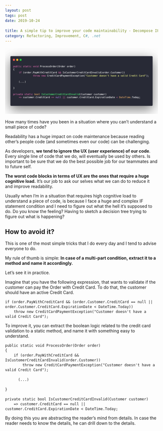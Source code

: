 ```yaml
---
layout: post
tags: post
date: 2019-10-24

title: A simple tip to improve your code maintainability - Decompose IF statements into methods
category: Refactoring, Improvement, C#, .net
---
```


![Extract method](/images/a-simple-tip-to-improve-your-code-maintainability-decompose-if-statements-into-methods.png)

How many times have you been in a situation where you can’t understand a small piece of code?

Readability has a huge impact on code maintenance because reading other’s people code (and sometimes even our code) can be challenging. 

As developers, **we tend to ignore the UX (user experience) of our code**. Every single line of code that we do, will eventually be used by others. Is important to be sure that we do the best possible job for our teammates and to future self.

<!--excerpt-->


**The worst code blocks in terms of UX are the ones that require a huge cognitive load.** It’s our job to ask our selves what we can do to reduce it and improve readability. 

Usually when I’m in a situation that requires high cognitive load to understand a piece of code, is because I face a huge and complex IF statement condition and I need to figure out what the hell it’s supposed to do. Do you know the feeling? Having to sketch a decision tree trying to figure out what is happening?


## How to avoid it?


This is one of the most simple tricks that I do every day and I tend to advise everyone to do.

My rule of thumb is simple: **In case of a multi-part condition, extract it to a method and name it accordingly.** 

Let’s see it in practice.

Imagine that you have the following expression, that wants to validate if the customer can pay the Order with Credit Card. To do that, the customer should have an active Credit Card.



    if (order.PayWithCreditCard && (order.Customer.CreditCard == null || order.Customer.CreditCard.ExpirationDate < DateTime.Today))
        throw new CreditCardPaymentException("Customer doesn't have a valid Credit Card");



To improve it, you can extract the boolean logic related to the credit card validation to a static method, and name it with something easy to understand.



    public static void ProcessOrder(Order order)
    {
        if (order.PayWithCreditCard && IsCustomerCreditCardInvalid(order.Customer))
            throw new CreditCardPaymentException("Customer doesn't have a valid Credit Card");
            
          (...)
              
    }
    
    private static bool IsCustomerCreditCardInvalid(Customer customer)
        => customer.CreditCard == null || customer.CreditCard.ExpirationDate < DateTime.Today;



By doing this you are abstracting the reader’s mind from details. In case the reader needs to know the details, he can drill down to the details.

